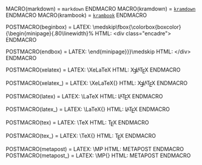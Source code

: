 MACRO(markdown) = `markdown` ENDMACRO
MACRO(kramdown) = [`kramdown`](http://kramdown.rubyforge.org) ENDMACRO
MACRO(krambook) = [`krambook`](http://krambook.espozito.com) ENDMACRO

POSTMACRO(beginbox) = LATEX: \medskip\fbox{\colorbox{boxcolor}{\begin{minipage}{.80\linewidth}% HTML: &lt;div class="encadre"&gt; ENDMACRO

POSTMACRO(endbox) = LATEX: \end{minipage}}}\medskip HTML: &lt;/div&gt; ENDMACRO


POSTMACRO(xelatex) = LATEX: \XeLaTeX HTML: <span style="text-transform: uppercase">X<sub style="vertical-align: -0.5ex; margin-left: -0.1667em; margin-right: -0.125em; font-size: 1em">&#x018E;</sub>L<sup style="vertical-align: 0.15em; margin-left: -0.36em; margin-right: -0.15em; font-size: .85em">a</sup>T<sub style="vertical-align: -0.5ex; margin-left: -0.1667em; margin-right: -0.125em; font-size: 1em">e</sub>X</span> ENDMACRO

POSTMACRO(xelatex_) = LATEX: \XeLaTeX{} HTML: <span style="text-transform: uppercase">X<sub style="vertical-align: -0.5ex; margin-left: -0.1667em; margin-right: -0.125em; font-size: 1em">&#x018E;</sub>L<sup style="vertical-align: 0.15em; margin-left: -0.36em; margin-right: -0.15em; font-size: .85em">a</sup>T<sub style="vertical-align: -0.5ex; margin-left: -0.1667em; margin-right: -0.125em; font-size: 1em">e</sub>X</span>  ENDMACRO

POSTMACRO(latex) = LATEX: \LaTeX HTML: <span style="text-transform: uppercase">L<sup style="vertical-align: 0.15em; margin-left: -0.36em; margin-right: -0.15em; font-size: .85em">a</sup>T<sub style="vertical-align: -0.5ex; margin-left: -0.1667em; margin-right: -0.125em; font-size: 1em">e</sub>X</span> ENDMACRO

POSTMACRO(latex_) = LATEX: \LaTeX{} HTML:  <span style="text-transform: uppercase">L<sup style="vertical-align: 0.15em; margin-left: -0.36em; margin-right: -0.15em; font-size: .85em">a</sup>T<sub style="vertical-align: -0.5ex; margin-left: -0.1667em; margin-right: -0.125em; font-size: 1em">e</sub>X</span>  ENDMACRO

POSTMACRO(tex) = LATEX: \TeX HTML: <span style="text-transform: uppercase">T<sub style="vertical-align: -0.5ex; margin-left: -0.1667em; margin-right: -0.125em; font-size: 1em">e</sub>X</span> ENDMACRO

POSTMACRO(tex_) = LATEX: \TeX{} HTML: <span style="text-transform: uppercase">T<sub style="vertical-align: -0.5ex; margin-left: -0.1667em; margin-right: -0.125em; font-size: 1em">e</sub>X</span>  ENDMACRO

POSTMACRO(metapost) = LATEX: \MP HTML: METAPOST  ENDMACRO
POSTMACRO(metapost_) = LATEX: \MP{} HTML: METAPOST  ENDMACRO

